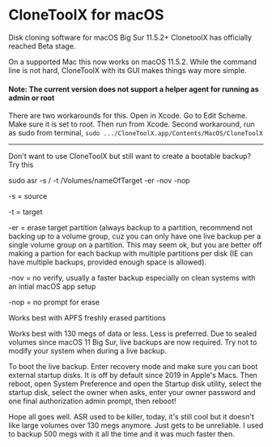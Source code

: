 # CloneToolX for macOS
Disk cloning software for macOS Big Sur 11.5.2+
ClonetoolX has officially reached Beta stage.

On a supported Mac this now works on macOS 11.5.2. 
While the command line is not hard, CloneToolX with its GUI makes things way more simple.

#### Note: The current version does not support a helper agent for running as admin or root
There are two workarounds for this. Open in Xcode. Go to Edit Scheme. Make sure it is set to root. Then run from Xcode.
Second workaround, run as sudo from terminal, `sudo .../CloneToolX.app/Contents/MacOS/CloneToolX`
_____

Don't want to use CloneToolX but still want to create a bootable backup? Try this

sudo asr -s / -t /Volumes/nameOfTarget -er -nov -nop

-s = source

-t = target

-er = erase target partition (always backup to a partition, recommend not backing up to a volume group, cuz you can only have one live backup per a single volume group on a partition. This may seem ok, but you are better off making a partion for each backup with multiple partitions per disk (IE can have multiple backups, provided enough space is allowed).

-nov = no verify, usually a faster backup especially on clean systems with an intial macOS app setup

-nop = no prompt for erase

Works best with APFS freshly erased partitions

Works best with 130 megs of data or less. Less is preferred. Due to sealed volumes since macOS 11 Big Sur, live backups are now required. Try not to modify your system when during a live backup.

To boot the live backup. Enter recovery mode and make sure you can boot external startup disks. It is off by default since 2019 in Apple's Macs. Then reboot, open System Preference and open the Startup disk utility, select the startup disk, select the owner when asks, enter your owner password and one final authorization admin prompt, then reboot!

Hope all goes well. ASR used to be killer, today, it's still cool but it doesn't like large volumes over 130 megs anymore. Just gets to be unreliable. I used to backup 500 megs with it all the time and it was much faster then.
